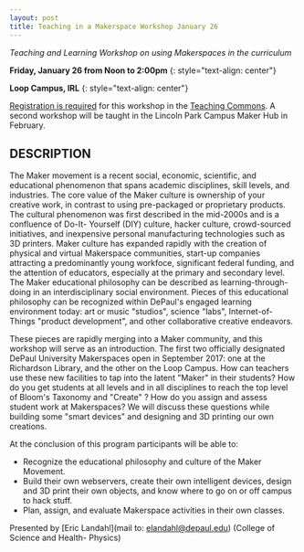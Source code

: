 ```yaml
---
layout: post
title: Teaching in a Makerspace Workshop January 26
---
```


*Teaching and Learning Workshop on using Makerspaces in the curriculum*  

**Friday, January 26 from Noon to 2:00pm**
{: style="text-align: center"}

**Loop Campus, IRL**
{: style="text-align: center"}

[Registration is required](https://www.eventbrite.com/e/the-makerspace-movement-at-depaul-learning-in-a-creative-community-loop-tickets-36958693447) for this workshop in the [Teaching Commons](https://resources.depaul.edu/teaching-commons/Pages/default.aspx). 
A second workshop will be taught in the Lincoln Park Campus Maker Hub in February.


## DESCRIPTION
The Maker movement is a recent social, economic, scientific, and educational phenomenon that spans academic disciplines, skill levels, and industries. The core value of the Maker culture is ownership of your creative work, in contrast to using pre-packaged or proprietary products. The cultural phenomenon was first described in the mid-2000s and is a confluence of Do-It- Yourself (DIY) culture, hacker culture, crowd-sourced initiatives, and inexpensive personal manufacturing technologies such as 3D printers. Maker culture has expanded rapidly with the creation of physical and virtual Makerspace communities, start-up companies attracting a predominantly young workfoce, significant federal funding, and the attention of educators, especially at the primary and secondary level. The Maker educational philosophy can be described as learning-through- doing in an interdisciplinary social environment. Pieces of this educational philosophy can be recognized within DePaul's engaged learning environment today: art or music "studios", science "labs", Internet-of-Things "product development", and other collaborative creative endeavors.

These pieces are rapidly merging into a Maker community, and this workshop will serve as an introduction. The first two officially designated DePaul University Makerspaces open in September 2017: one at the Richardson Library, and the other on the Loop Campus. How can teachers use these new facilities to tap into the latent "Maker" in their students? How do you get students at all levels and in all disciplines to reach the top level of Bloom's Taxonomy and "Create" ? How do you assign and assess student work at Makerspaces? We will discuss these questions while building some "smart devices" and designing and 3D printing our own creations.

At the conclusion of this program participants will be able to:
- Recognize the educational philosophy and culture of the Maker Movement.
- Build their own webservers, create their own intelligent devices, design and 3D print their own objects, and know where to go on or off campus to hack stuff.
- Plan, assign, and evaluate Makerspace activities in their own classes.

Presented by [Eric Landahl](mail to: elandahl@depaul.edu) (College of Science and Health- Physics)

